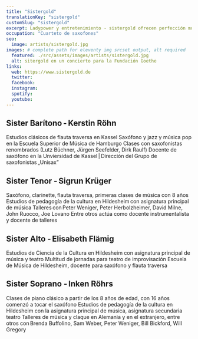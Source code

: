 ```yaml
---
title: "Sistergold"
translationKey: "sistergold"
customSlug: "sistergold"
excerpt: Ladypower y entretenimiento - sistergold ofrecen perfección musical y talento creativo para un programa de canciones grandioso.
occupation: "Cuarteto de saxofones"
seo:
  image: artists/sistergold.jpg
images: # complete path for eleventy img srcset output, alt required
  featured: ./src/assets/images/artists/sistergold.jpg
  alt: sitergold en un concierto para la Fundación Goethe
links:
  web: https://www.sistergold.de
  twitter:
  facebook:
  instagram:
  spotify:
  youtube:
---
```


## Sister Barítono - Kerstin Röhn

Estudios clásicos de flauta traversa en Kassel
Saxófono y jazz y música pop en la Escuela Superior de Música de Hamburgo
Clases con saxofonistas renombrados (Lutz Büchner, Jürgen Seefelder, Dirk Raulf)
Docente de saxófono en la Unviersidad de Kassel | Dirección del Grupo de saxofonistas „Unisax”

## Sister Tenor - Sigrun Krüger

Saxófono, clarinette, flauta traversa, primeras clases de música con 8 años
Estudios de pedagogía de la cultura en Hildesheim con asignatura principal de música
Talleres con Peter Weniger, Peter Herbolzheimer, David Milne, John Ruocco, Joe Lovano
Entre otros actúa como docente instrumentalista y docente de talleres

## Sister Alto - Elisabeth Flämig

Estudios de Ciencia de la Cultura en Hildesheim con asignatura principal de música y teatro
Multitud de jornadas para teatro de improvisación
Escuela de Música de Hildesheim, docente para saxófono y flauta traversa

## Sister Soprano - Inken Röhrs

Clases de piano clásico a partir de los 8 años de edad, con 16 años comenzó a tocar el saxófono
Estudios de pedagogía de la cultura en Hildesheim con la asignatura principal de música, asignatura secundaria teatro
Talleres de música y claque en Alemania y en el extranjero, entre otros con Brenda Buffolino, Sam Weber, Peter Weniger, Bill Bickford, Will Gregory
